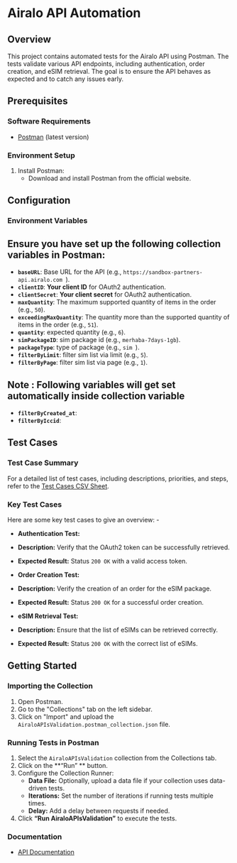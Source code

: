 # Airalo API Automation

## Overview
This project contains automated tests for the Airalo API using Postman. The tests validate various API endpoints, including authentication, order creation, and eSIM retrieval. The goal is to ensure the API behaves as expected and to catch any issues early.

## Prerequisites

### Software Requirements
- [Postman](https://www.postman.com/downloads/) (latest version)

### Environment Setup
1. Install Postman:
   - Download and install Postman from the official website.


## Configuration
### Environment Variables
## Ensure you have set up the following collection variables in Postman: 
- **`baseURL`**: Base URL for the API (e.g., `https://sandbox-partners-api.airalo.com `). 
- **`clientID`**: **Your client ID** for OAuth2 authentication.
- **`clientSecret`**: **Your client secret** for OAuth2 authentication.
- **`maxQuantity`**: The maximum supported quantity of items in the order (e.g., `50`).
- **`exceedingMaxQuantity`**: The quantity more than the supported quantity of items in the order (e.g., `51`).
- **`quantity`**: expected quantity (e.g., `6`).
- **`simPackageID`**: sim package id (e.g., `merhaba-7days-1gb`).
- **`packageType`**: type of package (e.g., `sim `).
- **`filterByLimit`**: filter sim list via limit (e.g., `5`).
- **`filterByPage`**: filter sim list via page (e.g., `1`).

## Note : Following variables will get set automatically inside collection variable
- **`filterByCreated_at`**:
- **`filterByIccid`**:

## Test Cases
### Test Case Summary
For a detailed list of test cases, including descriptions, priorities, and steps, refer to the [Test Cases CSV Sheet](API_TestCases.csv). 


### Key Test Cases 

Here are some key test cases to give an overview: -

- **Authentication Test:**
- **Description:** Verify that the OAuth2 token can be successfully retrieved.
 - **Expected Result:** Status `200 OK` with a valid access token.

- **Order Creation Test:** 
- **Description:** Verify the creation of an order for the eSIM package. 
- **Expected Result:** Status `200 OK` for a successful order creation. 

- **eSIM Retrieval Test:**
 - **Description:** Ensure that the list of eSIMs can be retrieved correctly.
 - **Expected Result:** Status `200 OK` with the correct list of eSIMs.

## Getting Started

### Importing the Collection
1. Open Postman.
2. Go to the "Collections" tab on the left sidebar.
3. Click on "Import" and upload the ` AiraloAPIsValidation.postman_collection.json `  file.

### Running Tests in Postman
1. Select the ` AiraloAPIsValidation ` collection from the Collections tab.
2. Click on the **“Run” ** button.
3. Configure the Collection Runner:
   - **Data File:** Optionally, upload a data file if your collection uses data-driven tests.
   - **Iterations:** Set the number of iterations if running tests multiple times.
   - **Delay:** Add a delay between requests if needed.
4. Click **“Run AiraloAPIsValidation”** to execute the tests.


### Documentation

- [API Documentation](API_Automation_Documentation.docx)